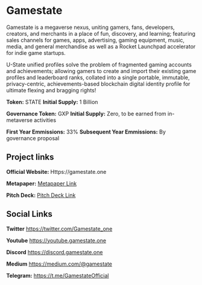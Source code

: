 # Gamestate
Gamestate is a megaverse nexus, uniting gamers, fans, developers, creators, and merchants in a place of fun, discovery, and learning; featuring sales channels for games, apps, advertising, gaming equipment, music, media, and general merchandise as well as a Rocket Launchpad accelerator for indie game startups.

U-State unified profiles solve the problem of fragmented gaming accounts and achievements; allowing gamers to create and import their existing game profiles and leaderboard ranks, collated into a single portable, immutable, privacy-centric, achievements-based blockchain digital identity profile for ultimate flexing and bragging rights!

**Token:** STATE
**Initial Supply:** 1 Billion

**Governance Token:** GXP
**Initial Supply:** Zero, to be earned from in-metaverse activities

**First Year Emmissions:** 33%
**Subsequent Year Emmissions:** By governance proposal  

## Project links
**Official Website:** Https://gamestate.one

**Metapaper:** [Metapaper Link](https://s3.ap-southeast-1.amazonaws.com/defiforyou.uk/Gamestate-metapaper-20211208.pdf)

**Pitch Deck:** [Pitch Deck Link](https://docs.google.com/presentation/d/1RnP4BVUzkm8dxNpl9WijcnW4WF5uRqzt/present?slide=id.p1)

## Social Links
**Twitter** https://twitter.com/Gamestate_one

**Youtube** https://youtube.gamestate.one

**Discord** https://discord.gamestate.one

**Medium** https://medium.com/@gamestate

**Telegram:** https://t.me/GamestateOfficial
